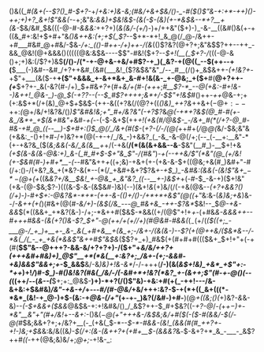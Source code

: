 ()&((*_#(&+(--$?()_#-$+?-*+/_+&:+)&-&;(#&/+&+$&/()-_-#($()$"&-+:+*-++)()-++;+)+?_&+!$"&&(-_-+;&"&:_&&)+$&!&$-(&(-$-(&)(+-*&$&--*+?__+(&-_$&/&#_$&(((-@-#_-&&&:_++?+)(_&(&/-(+/_)-)+/++&"($+)-)_-&-__((&#()&(+-+((&_#+:&!+$+#+"&_()&*++&:(*+;+$(_$?_--$+*-*+!_&_@(/_@-/&++-+#___#&#_@+#&/-$&*-/+:_(()-#++-*_/+)++-/(&_$($()$?&?(@+?+;&"&$$?++--++_-&&_@&!(@+&&&()(((((@&:&$&----$$"-#&!($+?--_$+!(__(_$+?-/_(($($-@-&()+;+)&:(/$?+)&$__(/()-/(*-+-@+&-+&/+#$?-+_)(_&?-+(@((_--$(++--+(__$___(-)&#--&#_/+?++&#_(&#(___&!_($?&$&"&"_/--_#__(/()+_&$&++*-(+!&?+*-+$"+___(&($-+__+($"+&&&_+-&+*&+_&-#+!&(&-_+-@&;_+($+__#(__@+?++-_(+___$+?+-_&(-&?(#-/+)_$_+_#&_+?+_(#+*&/_+(#-_(++*+;_#__$?-*_--@(+&:-#+!&--)&++!_@&-_)-@_$(*-$+?$?-*-*(--$_#$?+*+++;&*+/-$$"+!&$_#()++_-++_@&-+;+(+:&$+*(/+(&)_@+$_+_$&$-(++-&((+?&$(/(@$?+((*()&)_++?&*++&$+(-@+:--+$+:_(_@+/&/+!&?&/()_)$"&#&!&;+"_#+/&?&"(-+?$?_&_@(-+*+?&$(@_#-#(+-&_/&*+_+$(&+#&"+_&#_-+(-_-(-$-&+$(++*+!(+&_(#_/_@&$-_-/&+_#(*(/+?-@_#-#&-+#_@_((--__)-$+#+:()_$_@(/_/&+(#($-*(_+?-*(/-/(@(*_++#+(_/_@_@(_&/-$&;&"&(+&&:_-()+!+#-/+)&?+*(@(-+-+/_/&_-)+&&?_(_-&_-&-@(/+;(--_(-__+:__&"-*(+-+&?&_($(*&;&&(-&/_&(&__+*+/(-+&(__/(*(&(&+&&--&__-$&"(__#_)-__$+!+&_(+$(&-&(&-@&:+)_&-(_#_#+$-$+"&_$"-/(#&"_)-_+(--+$+$&/$"(*&"(@_(+/&!(+-$&#(#-)+#+*__-(-_-#&"&++_+_((+;&)-+&+(+-(+&-&-$+((@&;+&(#_)&#+"-#(/+:()-/(+&?_&_+(*&?-&(*--(*(/_+&#+&+?$?&*+-+$_)_-&#&:(&&(-(&!$"&+_$-*-$(@+(+*((&*&?+/&__$&!_+-@&_+_&"&?_((--__+-)&$+*+(-#-$_-&-+)($+!&"(+&-(@-$&;$?-)(((&-$-&-(&$&#-)&)(--)(&+!_&_(+)&/(/(-+&(@&--*_(+?+&&?()(/+)-)-#+$+:-@&?&*-*+*-(++-&-(()+/()-/+*+*+&$"(@(_(*+"&:&-(_&)&;+&_)&--/_-&*++(+(*_)(#&+(@(#_-&/+)-(&$(/&_---@_#&+&_-++-$?&*_$&!--_$_@-+&-&&_$(*((&&+_+*&?(&-)-/+;-*&++#($&$-*&&((+/(@$"+!+_+_-(+#&*&-&&&++--#+++#&&-(&(+?()&-$?_$+"-@(++/+(+/_/+)(#_@&#-#&&(*($_-($+/(_($((+;_-___@-/_+_)+__+-_&-_&(_+#+&__+(&_+;-/&+-/(&(&-)--$?(+(@++&/($&*&--/-*&(_/(_-_+_+&(*&&$"&++#$"&$&_($$?+_+)_#&$(+(#+#+#((($&+_$+!+"+(-+(#(__$$"&--@+++?-&&-&/+?+?+)-/($+"+*&/&/++$?+$(+++&#+#&)+)_@$"__+*(*&(__+:&?+;_/&+-(+;-&&#-+&)&&$"&&+;+*-$_&&$__&/-&_)&)+!&-&*_/-/-+++(__/-)(&(_&$+!&)_+&*_+$"+:-*++_)+!_/_)_#-$_)-#()&!&?(#&(_/&/-/(-&#+*+!&?(*&?_+-(&++;$"(#-+-@()(--(_((++/--(_&--(___$+;+:_@&$-__)+)-*+?(/()$"&)-+&:+#(+(_-++!---/&-&+&:+$&#&)_/&"-+&-+/_+---#_/(#-@&/_+&/+++:&?-$-+(*+((_&+(((*-*&*_(&!-+_@-)+$-(&:-+_@&-(/+"_(+-+-_)&?(/&#-)+#-__)(@_+((&;()(_+)&?_-&_&-&)--_(-$+&&+($&&_@&$&-+:+!&#&/()_/_&$?++-$_#+$&?((-_+?-@_/_-(_+_+$-)+$-*&"__&"+"(#+/&!_+_--&+:-_()&(_$-@($+"+++&-/&$&;&/+#($(-($-#(&&/-$(/-@(#_$&;&&+?+;+/&?+__(-_(+&(_$-*--_$-*-#&&-(&!_(&&(#(#_++?+-+!-)&;+$&_&:&/&((&_)-$(/+:(&-(&++?+(+#+__$-(&&&?_&_-_$-&+?+*_&_-___-_&$?++_#((-_++(@&;&)&/+;_@+;-_+!&-_:
